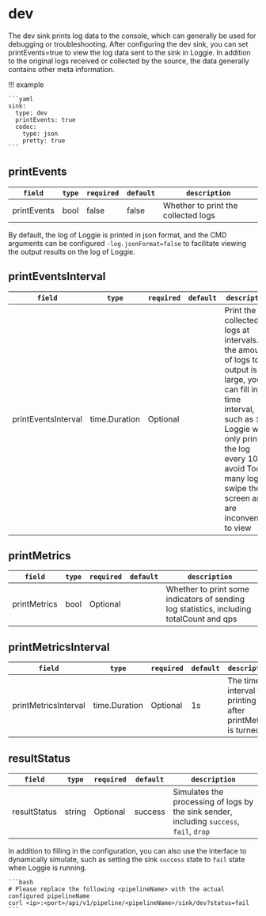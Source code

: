 # dev

The dev sink prints log data to the console, which can generally be used for debugging or troubleshooting.
After configuring the dev sink, you can set printEvents=true to view the log data sent to the sink in Loggie. In addition to the original logs received or collected by the source, the data generally contains other meta information.

!!! example

    ```yaml
    sink:
      type: dev
      printEvents: true
      codec:
        type: json
        pretty: true
    ```

## printEvents

|    `field`   |    `type`    |  `required`  |  `default`  |  `description`  |
| ---------- | ----------- | ----------- | --------- | -------- |
| printEvents | bool  |    false    |    false  | Whether to print the collected logs |

By default, the log of Loggie is printed in json format, and the CMD arguments can be configured `-log.jsonFormat=false` to facilitate viewing the output results on the log of Loggie.

## printEventsInterval

|    `field`   |    `type`    |  `required`  |  `default`  |  `description`  |
| ---------- | ----------- | ----------- | --------- | -------- |
| printEventsInterval | time.Duration | Optional | | Print the collected logs at intervals. If the amount of logs to be output is large, you can fill in a time interval, such as `10s`. Loggie will only print the log every 10s to avoid Too many logs swipe the screen and are inconvenient to view |

## printMetrics

|    `field`   |    `type`    |  `required`  |  `default`  |  `description`  |
| ---------- | ----------- | ----------- | --------- | -------- |
| printMetrics | bool | Optional | | Whether to print some indicators of sending log statistics, including totalCount and qps |

## printMetricsInterval

|    `field`   |    `type`    |  `required`  |  `default`  |  `description`  |
| ---------- | ----------- | ----------- | --------- | -------- |
| printMetricsInterval | time.Duration | Optional | 1s | The time interval for printing after printMetrics is turned on |

## resultStatus

|    `field`   |    `type`    |  `required`  |  `default`  |  `description`  |
| ---------- | ----------- | ----------- | --------- | -------- |
| resultStatus | string | Optional | success | Simulates the processing of logs by the sink sender, including `success`, `fail`, `drop` |

In addition to filling in the configuration, you can also use the interface to dynamically simulate, such as setting the sink `success` state to `fail` state when Loggie is running.

    ```bash
    # Please replace the following <pipelineName> with the actual configured pipelineName
    curl <ip>:<port>/api/v1/pipeline/<pipelineName>/sink/dev?status=fail
    ```
